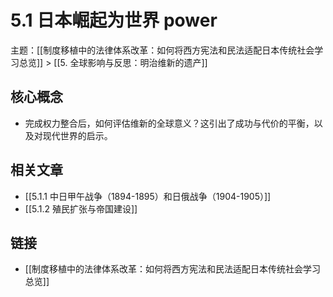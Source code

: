 # 5.1 日本崛起为世界 power

主题：[[制度移植中的法律体系改革：如何将西方宪法和民法适配日本传统社会学习总览]] > [[5. 全球影响与反思：明治维新的遗产]]

## 核心概念

- 完成权力整合后，如何评估维新的全球意义？这引出了成功与代价的平衡，以及对现代世界的启示。

## 相关文章

- [[5.1.1 中日甲午战争（1894-1895）和日俄战争（1904-1905）]]
- [[5.1.2 殖民扩张与帝国建设]]

## 链接

- [[制度移植中的法律体系改革：如何将西方宪法和民法适配日本传统社会学习总览]]
